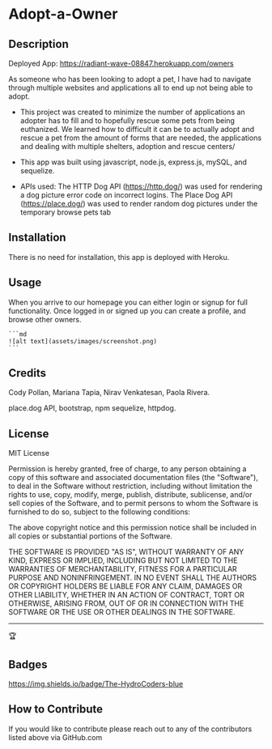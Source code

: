 
# Adopt-a-Owner

## Description

Deployed App: https://radiant-wave-08847.herokuapp.com/owners

As someone who has been looking to adopt a pet, I have had to navigate through multiple websites and applications all to end up not being able to adopt. 

- This project was created to minimize the number of applications an adopter has to fill and to hopefully rescue some pets from being euthanized. We learned how to difficult it can be to actually adopt and rescue a pet from the amount of forms that are needed, the applications and dealing with multiple shelters, adoption and rescue centers/

- This app was built using javascript, node.js, express.js, mySQL, and sequelize.

- APIs used: The HTTP Dog API (https://http.dog/) was used for rendering a dog picture error code on incorrect logins. The Place Dog API (https://place.dog/) was used to render random dog pictures under the temporary browse pets tab

## Installation

There is no need for installation, this app is deployed with Heroku.

## Usage

When you arrive to our homepage you can either login or signup for full functionality. Once logged in or signed up you can create a profile, and browse other owners. 



    ```md
    ![alt text](assets/images/screenshot.png)
    ```

## Credits

Cody Pollan, Mariana Tapia, Nirav Venkatesan, Paola Rivera. 

place.dog API, bootstrap, npm sequelize, httpdog.



## License

MIT License


Permission is hereby granted, free of charge, to any person obtaining a copy
of this software and associated documentation files (the "Software"), to deal
in the Software without restriction, including without limitation the rights
to use, copy, modify, merge, publish, distribute, sublicense, and/or sell
copies of the Software, and to permit persons to whom the Software is
furnished to do so, subject to the following conditions:

The above copyright notice and this permission notice shall be included in all
copies or substantial portions of the Software.

THE SOFTWARE IS PROVIDED "AS IS", WITHOUT WARRANTY OF ANY KIND, EXPRESS OR
IMPLIED, INCLUDING BUT NOT LIMITED TO THE WARRANTIES OF MERCHANTABILITY,
FITNESS FOR A PARTICULAR PURPOSE AND NONINFRINGEMENT. IN NO EVENT SHALL THE
AUTHORS OR COPYRIGHT HOLDERS BE LIABLE FOR ANY CLAIM, DAMAGES OR OTHER
LIABILITY, WHETHER IN AN ACTION OF CONTRACT, TORT OR OTHERWISE, ARISING FROM,
OUT OF OR IN CONNECTION WITH THE SOFTWARE OR THE USE OR OTHER DEALINGS IN THE
SOFTWARE.

---

🏆 

## Badges

https://img.shields.io/badge/The-HydroCoders-blue




## How to Contribute

If you would like to contribute please reach out to any of the contributors listed above via GitHub.com
